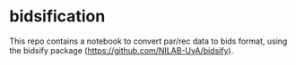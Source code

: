 # bidsification
This repo contains a notebook to convert par/rec data to bids format, using the bidsify package (https://github.com/NILAB-UvA/bidsify).
